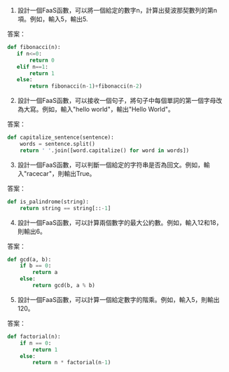 1. 設計一個FaaS函數，可以將一個給定的數字n，計算出斐波那契數列的第n項。例如，輸入5，輸出5.

答案：
```python
def fibonacci(n):
   if n<=0:
       return 0
   elif n==1:
       return 1
   else:
       return fibonacci(n-1)+fibonacci(n-2)
```
2. 設計一個FaaS函數，可以接收一個句子，將句子中每個單詞的第一個字母改為大寫。例如，輸入"hello world"，輸出"Hello World"。

答案：
```python
def capitalize_sentence(sentence):
    words = sentence.split()
    return ' '.join([word.capitalize() for word in words])
```
3. 設計一個FaaS函數，可以判斷一個給定的字符串是否為回文。例如，輸入"racecar"，則輸出True。

答案：
```python
def is_palindrome(string):
    return string == string[::-1]
```
4. 設計一個FaaS函數，可以計算兩個數字的最大公約數。例如，輸入12和18，則輸出6。

答案：
```python
def gcd(a, b):
    if b == 0:
        return a
    else:
        return gcd(b, a % b)
```
5. 設計一個FaaS函數，可以計算一個給定數字的階乘。例如，輸入5，則輸出120。

答案：
```python
def factorial(n):
    if n == 0:
        return 1
    else:
        return n * factorial(n-1)
```